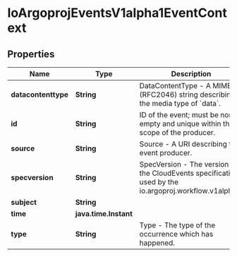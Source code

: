 

# IoArgoprojEventsV1alpha1EventContext


## Properties

Name | Type | Description | Notes
------------ | ------------- | ------------- | -------------
**datacontenttype** | **String** | DataContentType - A MIME (RFC2046) string describing the media type of &#x60;data&#x60;. |  [optional]
**id** | **String** | ID of the event; must be non-empty and unique within the scope of the producer. |  [optional]
**source** | **String** | Source - A URI describing the event producer. |  [optional]
**specversion** | **String** | SpecVersion - The version of the CloudEvents specification used by the io.argoproj.workflow.v1alpha1. |  [optional]
**subject** | **String** |  |  [optional]
**time** | **java.time.Instant** |  |  [optional]
**type** | **String** | Type - The type of the occurrence which has happened. |  [optional]



